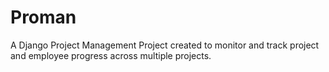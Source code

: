 # Proman

A Django Project Management Project created to monitor and track project and employee progress across multiple projects.